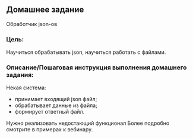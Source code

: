 ## Домашнее задание

Обработчик json-ов

### Цель: 

Научиться обрабатывать json, научиться работать с файлами.

### Описание/Пошаговая инструкция выполнения домашнего задания:

Некая система:

- принимает входящий json файл;
- обрабатывает данные из файла;
- формирует ответный файл.

Нужно реализовать недостающий функционал
Более подробно смотрите в примерах к вебинару.
